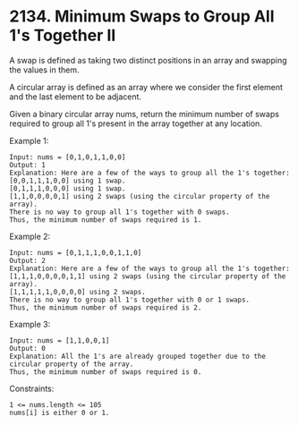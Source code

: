 # 2134. Minimum Swaps to Group All 1's Together II

A swap is defined as taking two distinct positions in an array and swapping the values in them.

A circular array is defined as an array where we consider the first element and the last element to be adjacent.

Given a binary circular array nums, return the minimum number of swaps required to group all 1's present in the array together at any location.

Example 1:

    Input: nums = [0,1,0,1,1,0,0]
    Output: 1
    Explanation: Here are a few of the ways to group all the 1's together:
    [0,0,1,1,1,0,0] using 1 swap.
    [0,1,1,1,0,0,0] using 1 swap.
    [1,1,0,0,0,0,1] using 2 swaps (using the circular property of the array).
    There is no way to group all 1's together with 0 swaps.
    Thus, the minimum number of swaps required is 1.

Example 2:

    Input: nums = [0,1,1,1,0,0,1,1,0]
    Output: 2
    Explanation: Here are a few of the ways to group all the 1's together:
    [1,1,1,0,0,0,0,1,1] using 2 swaps (using the circular property of the array).
    [1,1,1,1,1,0,0,0,0] using 2 swaps.
    There is no way to group all 1's together with 0 or 1 swaps.
    Thus, the minimum number of swaps required is 2.

Example 3:

    Input: nums = [1,1,0,0,1]
    Output: 0
    Explanation: All the 1's are already grouped together due to the circular property of the array.
    Thus, the minimum number of swaps required is 0.

Constraints:

    1 <= nums.length <= 105
    nums[i] is either 0 or 1.

